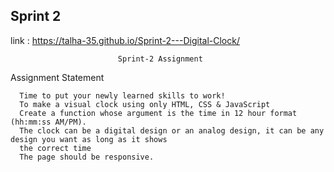 ## Sprint 2
link : https://talha-35.github.io/Sprint-2---Digital-Clock/

                            Sprint-2 Assignment
  Assignment Statement

      Time to put your newly learned skills to work!
      To make a visual clock using only HTML, CSS & JavaScript
      Create a function whose argument is the time in 12 hour format (hh:mm:ss AM/PM).
      The clock can be a digital design or an analog design, it can be any design you want as long as it shows
      the correct time
      The page should be responsive.
